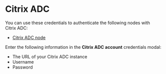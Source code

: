 # Citrix ADC

You can use these credentials to authenticate the following nodes with Citrix ADC:

* [Citrix ADC node](/integrations/builtin/app-nodes/n8n-nodes-base.citrixAdc/)

Enter the following information in the **Citrix ADC account** credentials modal:

* The URL of your Citrix ADC instance
* Username
* Password
